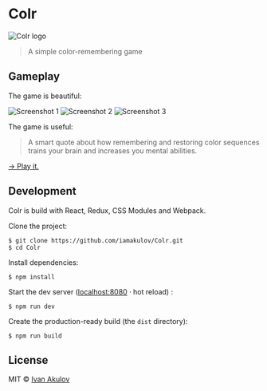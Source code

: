 # Colr

<img src="http://i.imgur.com/ZK2PHMB.png" alt="Colr logo" align="center">

> A simple color-remembering game

## Gameplay

The game is beautiful:

![Screenshot 1](http://i.imgur.com/iU2ZIza.png) ![Screenshot 2](http://i.imgur.com/J7EirNq.png) ![Screenshot 3](http://i.imgur.com/nQmRzEd.png)

The game is useful:

> A smart quote about how remembering and restoring color sequences trains your brain and increases you mental abilities.

[→ Play it.](http://iamakulov.com/works/colr)

## Development

Colr is build with React, Redux, CSS Modules and Webpack.

Clone the project:

    $ git clone https://github.com/iamakulov/Colr.git
    $ cd Colr

Install dependencies:

    $ npm install
    
Start the dev server ([localhost:8080](http://localhost:8080) · hot reload) :

    $ npm run dev
    
Create the production-ready build (the `dist` directory):

    $ npm run build

## License

MIT © [Ivan Akulov](//iamakulov.com)